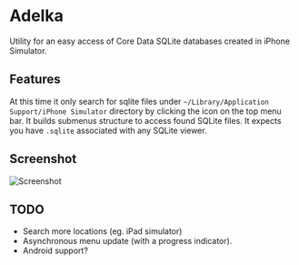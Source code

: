 Adelka
======

Utility for an easy access of Core Data SQLite databases created in iPhone Simulator.

Features
--------
At this time it only search for sqlite files under `~/Library/Application Support/iPhone Simulator` directory by clicking the icon on the top menu bar.
It builds submenus structure to access found SQLite files.
It expects you have `.sqlite` associated with any SQLite viewer.

Screenshot
----------
![Screenshot](https://raw.github.com/petrsimek/Adelka/master/screenshot.png)

TODO
----
* Search more locations (eg. iPad simulator) 
* Asynchronous menu update (with a progress indicator).
* Android support?

